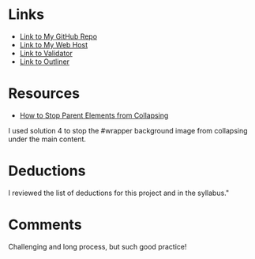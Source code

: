 # Links
* [Link to My GitHub Repo](https://github.com/cjohnson1088/project_transformation_johnson_caitlin.git)
* [Link to My Web Host](http://caitlinaudreyjohnson.com/project_transformation/)
* [Link to Validator](https://validator.w3.org/nu/?doc=http%3A%2F%2Fcaitlinaudreyjohnson.com%2Fproject_transformation%2F)
* [Link to Outliner](https://gsnedders.html5.org/outliner/process.py)

# Resources
* [How to Stop Parent Elements from Collapsing](https://stackoverflow.com/questions/218760/how-do-you-keep-parents-of-floated-elements-from-collapsing)

I used solution 4 to stop the #wrapper background image from collapsing under the main content.

# Deductions
I reviewed the list of deductions for this project and in the syllabus."

# Comments
Challenging and long process, but such good practice!
